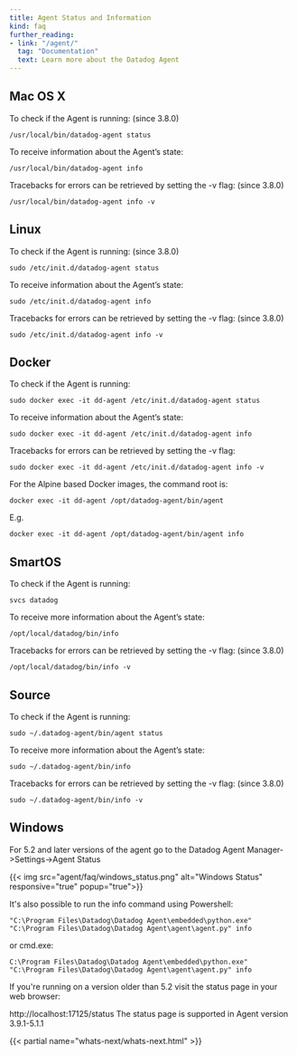 ```yaml
---
title: Agent Status and Information
kind: faq
further_reading:
- link: "/agent/"
  tag: "Documentation"
  text: Learn more about the Datadog Agent
---
```


## Mac OS X

To check if the Agent is running: (since 3.8.0)
```
/usr/local/bin/datadog-agent status
```
To receive information about the Agent’s state:
```
/usr/local/bin/datadog-agent info
```
Tracebacks for errors can be retrieved by setting the -v flag: (since 3.8.0)
```
/usr/local/bin/datadog-agent info -v
```

## Linux

To check if the Agent is running: (since 3.8.0)
```
sudo /etc/init.d/datadog-agent status
```
To receive information about the Agent’s state:
```
sudo /etc/init.d/datadog-agent info
```
Tracebacks for errors can be retrieved by setting the -v flag: (since 3.8.0)
```
sudo /etc/init.d/datadog-agent info -v
```

## Docker

To check if the Agent is running:
```
sudo docker exec -it dd-agent /etc/init.d/datadog-agent status
```
To receive information about the Agent’s state:
```
sudo docker exec -it dd-agent /etc/init.d/datadog-agent info
```
Tracebacks for errors can be retrieved by setting the -v flag:
```
sudo docker exec -it dd-agent /etc/init.d/datadog-agent info -v
```
For the Alpine based Docker images, the command root is:
```
docker exec -it dd-agent /opt/datadog-agent/bin/agent
```
E.g.
```
docker exec -it dd-agent /opt/datadog-agent/bin/agent info
```

## SmartOS

To check if the Agent is running:
```
svcs datadog
```
To receive more information about the Agent’s state:
```
/opt/local/datadog/bin/info
```
Tracebacks for errors can be retrieved by setting the -v flag: (since 3.8.0)
```
/opt/local/datadog/bin/info -v
```

## Source

To check if the Agent is running:
```
sudo ~/.datadog-agent/bin/agent status
```
To receive more information about the Agent’s state:
```
sudo ~/.datadog-agent/bin/info
```
Tracebacks for errors can be retrieved by setting the -v flag: (since 3.8.0)
```
sudo ~/.datadog-agent/bin/info -v
```

## Windows

For 5.2 and later versions of the agent go to the Datadog Agent Manager->Settings->Agent Status

{{< img src="agent/faq/windows_status.png" alt="Windows Status" responsive="true" popup="true">}}

It's also possible to run the info command using Powershell:

```
"C:\Program Files\Datadog\Datadog Agent\embedded\python.exe" "C:\Program Files\Datadog\Datadog Agent\agent\agent.py" info
```
or cmd.exe:
```
C:\Program Files\Datadog\Datadog Agent\embedded\python.exe" "C:\Program Files\Datadog\Datadog Agent\agent\agent.py" info
```

If you're running on a version older than 5.2 visit the status page in your web browser:

http://localhost:17125/status
The status page is supported in Agent version 3.9.1-5.1.1

{{< partial name="whats-next/whats-next.html" >}}